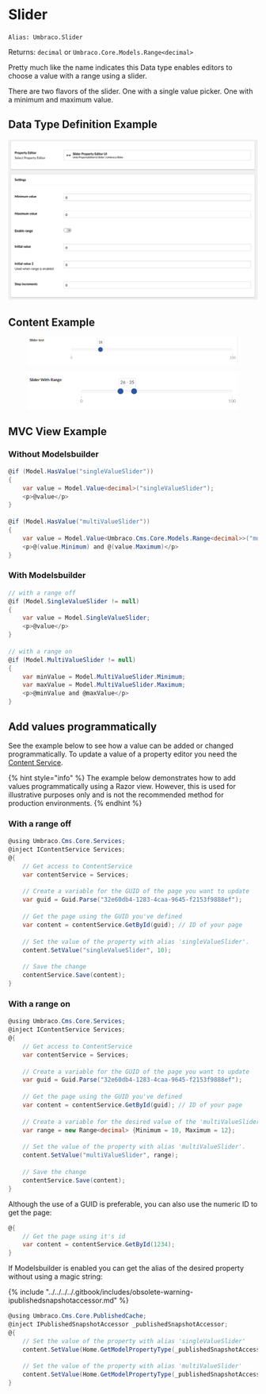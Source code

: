 # Slider

`Alias: Umbraco.Slider`

Returns: `decimal` or `Umbraco.Core.Models.Range<decimal>`

Pretty much like the name indicates this Data type enables editors to choose a value with a range using a slider.

There are two flavors of the slider. One with a single value picker. One with a minimum and maximum value.

## Data Type Definition Example

![Slider Data Type Definition](images/Slider-Data-Type-Definition.png)

## Content Example

<figure><img src="../../../../../../10/umbraco-cms/fundamentals/backoffice/property-editors/built-in-property-editors/images/Slider-Content-Example-no-range.PNG" alt=""><figcaption></figcaption></figure>

<figure><img src="../../../../../../10/umbraco-cms/fundamentals/backoffice/property-editors/built-in-property-editors/images/Slider-Content-Example-With-Range.png" alt=""><figcaption></figcaption></figure>

## MVC View Example

### Without Modelsbuilder

```csharp
@if (Model.HasValue("singleValueSlider"))
{
    var value = Model.Value<decimal>("singleValueSlider");
    <p>@value</p>
}

@if (Model.HasValue("multiValueSlider"))
{
    var value = Model.Value<Umbraco.Cms.Core.Models.Range<decimal>>("multiValueSlider");
    <p>@(value.Minimum) and @(value.Maximum)</p>
}
```

### With Modelsbuilder

```csharp
// with a range off
@if (Model.SingleValueSlider != null)
{
    var value = Model.SingleValueSlider;
    <p>@value</p>
}

// with a range on
@if (Model.MultiValueSlider != null)
{
    var minValue = Model.MultiValueSlider.Minimum;
    var maxValue = Model.MultiValueSlider.Maximum;
    <p>@minValue and @maxValue</p>
}
```

## Add values programmatically

See the example below to see how a value can be added or changed programmatically. To update a value of a property editor you need the [Content Service](https://apidocs.umbraco.com/v15/csharp/api/Umbraco.Cms.Core.Services.ContentService.html).

{% hint style="info" %}
The example below demonstrates how to add values programmatically using a Razor view. However, this is used for illustrative purposes only and is not the recommended method for production environments.
{% endhint %}

### With a range off

```csharp
@using Umbraco.Cms.Core.Services;
@inject IContentService Services;
@{
    // Get access to ContentService
    var contentService = Services;

    // Create a variable for the GUID of the page you want to update
    var guid = Guid.Parse("32e60db4-1283-4caa-9645-f2153f9888ef");

    // Get the page using the GUID you've defined
    var content = contentService.GetById(guid); // ID of your page

    // Set the value of the property with alias 'singleValueSlider'. 
    content.SetValue("singleValueSlider", 10);

    // Save the change
    contentService.Save(content);
}
```

### With a range on

```csharp
@using Umbraco.Cms.Core.Services;
@inject IContentService Services;
@{
    // Get access to ContentService
    var contentService = Services;

    // Create a variable for the GUID of the page you want to update
    var guid = Guid.Parse("32e60db4-1283-4caa-9645-f2153f9888ef");

    // Get the page using the GUID you've defined
    var content = contentService.GetById(guid); // ID of your page

    // Create a variable for the desired value of the 'multiValueSlider' property
    var range = new Range<decimal> {Minimum = 10, Maximum = 12};

    // Set the value of the property with alias 'multiValueSlider'. 
    content.SetValue("multiValueSlider", range);

    // Save the change
    contentService.Save(content);
}
```

Although the use of a GUID is preferable, you can also use the numeric ID to get the page:

```csharp
@{
    // Get the page using it's id
    var content = contentService.GetById(1234); 
}
```

If Modelsbuilder is enabled you can get the alias of the desired property without using a magic string:

{% include "../../../../.gitbook/includes/obsolete-warning-ipublishedsnapshotaccessor.md" %}

```csharp
@using Umbraco.Cms.Core.PublishedCache;
@inject IPublishedSnapshotAccessor _publishedSnapshotAccessor;
@{
    // Set the value of the property with alias 'singleValueSlider'
    content.SetValue(Home.GetModelPropertyType(_publishedSnapshotAccessor, x => x.SingleValueSlider).Alias, 10);

    // Set the value of the property with alias 'multiValueSlider'
    content.SetValue(Home.GetModelPropertyType(_publishedSnapshotAccessor, x => x.MultiValueSlider).Alias, new Range<decimal> {Minimum = 10, Maximum = 12});
}
```
